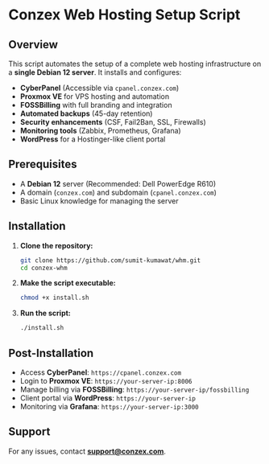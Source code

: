 # Conzex Web Hosting Setup Script

## Overview
This script automates the setup of a complete web hosting infrastructure on a **single Debian 12 server**. It installs and configures:

- **CyberPanel** (Accessible via `cpanel.conzex.com`)
- **Proxmox VE** for VPS hosting and automation
- **FOSSBilling** with full branding and integration
- **Automated backups** (45-day retention)
- **Security enhancements** (CSF, Fail2Ban, SSL, Firewalls)
- **Monitoring tools** (Zabbix, Prometheus, Grafana)
- **WordPress** for a Hostinger-like client portal

## Prerequisites
- A **Debian 12** server (Recommended: Dell PowerEdge R610)
- A domain (`conzex.com`) and subdomain (`cpanel.conzex.com`)
- Basic Linux knowledge for managing the server

## Installation
1. **Clone the repository:**
   ```bash
   git clone https://github.com/sumit-kumawat/whm.git
   cd conzex-whm
   ```
2. **Make the script executable:**
   ```bash
   chmod +x install.sh
   ```
3. **Run the script:**
   ```bash
   ./install.sh
   ```

## Post-Installation
- Access **CyberPanel**: `https://cpanel.conzex.com`
- Login to **Proxmox VE**: `https://your-server-ip:8006`
- Manage billing via **FOSSBilling**: `https://your-server-ip/fossbilling`
- Client portal via **WordPress**: `https://your-server-ip`
- Monitoring via **Grafana**: `https://your-server-ip:3000`

## Support
For any issues, contact **support@conzex.com**.

